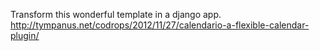 Transform this wonderful template in a django app.
http://tympanus.net/codrops/2012/11/27/calendario-a-flexible-calendar-plugin/